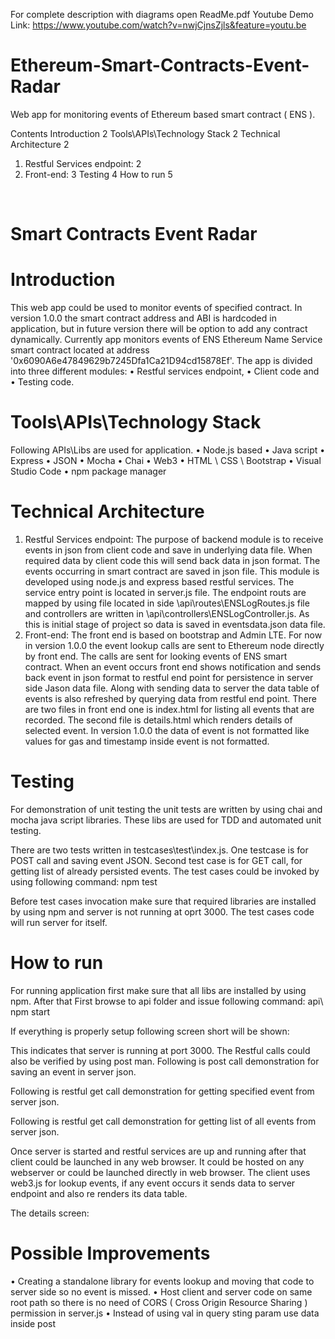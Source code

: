 For complete description with diagrams open ReadMe.pdf
Youtube Demo Link: https://www.youtube.com/watch?v=nwjCjnsZjls&feature=youtu.be

# Ethereum-Smart-Contracts-Event-Radar
Web app for monitoring events of Ethereum based smart contract ( ENS ). 


Contents
Introduction	2
Tools\APIs\Technology Stack	2
Technical Architecture	2
1)	Restful Services endpoint:	2
2)	Front-end:	3
Testing	4
How to run	5

 
# Smart Contracts Event Radar

# Introduction
This web app could be used to monitor events of specified contract. In version 1.0.0 the smart contract address and ABI is hardcoded in application, but in future version there will be option to add any contract dynamically. Currently app monitors events of ENS Ethereum Name Service smart contract located at address '0x6090A6e47849629b7245Dfa1Ca21D94cd15878Ef'.
The app is divided into three different modules:
•	Restful services endpoint, 
•	Client code and 
•	Testing code.

# Tools\APIs\Technology Stack
Following APIs\Libs are used for application.
•	Node.js based
•	Java script
•	Express
•	JSON
•	Mocha
•	Chai
•	Web3
•	HTML \ CSS \ Bootstrap
•	Visual Studio Code
•	npm package manager

# Technical Architecture
1)	Restful Services endpoint:
The purpose of backend module is to receive events in json from client code and save in underlying data file. When required data by client code this will send back data in json format. The events occurring in smart contract are saved in json file. 
This module is developed using node.js and express based restful services. The service entry point is located in server.js file. The endpoint routs are mapped by using file located in side \api\routes\ENSLogRoutes.js file and controllers are written in \api\controllers\ENSLogController.js. As this is initial stage of project so data is saved in eventsdata.json data file.  
2)	Front-end:
The front end is based on bootstrap and Admin LTE. For now in version 1.0.0 the event lookup calls are sent to Ethereum node directly by front end. The calls are sent for looking events of ENS smart contract. When an event occurs front end shows notification and sends back event in json format to restful end point for persistence in server side Jason data file. Along with sending data to server the data table of events is also refreshed by querying data from restful end point. There are two files in front end one is index.html for listing all events that are recorded. The second file is details.html which renders details of selected event. In version 1.0.0 the data of event is not formatted like values for gas and timestamp inside event is not formatted.
 
# Testing
For demonstration of unit testing the unit tests are written by using chai and mocha java script libraries. These libs are used for TDD and automated unit testing. 
 
There are two tests written in testcases\test\index.js. One testcase is for POST call and saving event JSON. Second test case is for GET call, for getting list of already persisted events. The test cases could be invoked by using following command:
npm test


Before test cases invocation make sure that required libraries are installed by using npm and server is not running at oprt 3000. The test cases code will run server for itself. 
 
# How to run
For running application first make sure that all libs are installed by using npm. After that First browse to api folder and issue following command:
api\ npm start


If everything is properly setup following screen short will be shown:
 
This indicates that server is running at port 3000. The Restful calls could also be verified by using post man. Following is post call demonstration for saving an event in server json.
 
Following is restful get call demonstration for getting specified event from server json.
 
Following is restful get call demonstration for getting list of all events from server json.
 
Once server is started and restful services are up and running after that client could be launched in any web browser. It could be hosted on any webserver or could be launched directly in web browser. The client uses web3.js for lookup events, if any event occurs it sends data to server endpoint and also re renders its data table. 
 
The details screen:
 

# Possible Improvements
•	Creating a standalone library for events lookup and moving that code to server side so no event is missed.
•	Host client and server code on same root path so there is no need of CORS ( Cross Origin Resource Sharing ) permission in server.js
•	Instead of using val in query sting param use data inside post
